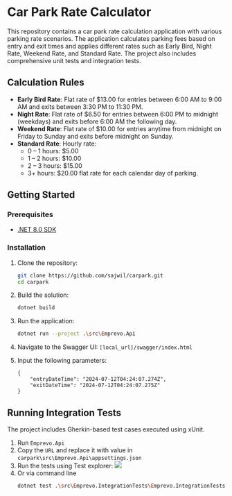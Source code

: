 # Car Park Rate Calculator

This repository contains a car park rate calculation application with various parking rate scenarios. The application calculates parking fees based on entry and exit times and applies different rates such as Early Bird, Night Rate, Weekend Rate, and Standard Rate. The project also includes comprehensive unit tests and integration tests.

## Calculation Rules

- **Early Bird Rate**: Flat rate of $13.00 for entries between 6:00 AM to 9:00 AM and exits between 3:30 PM to 11:30 PM.
- **Night Rate**: Flat rate of $6.50 for entries between 6:00 PM to midnight (weekdays) and exits before 6:00 AM the following day.
- **Weekend Rate**: Flat rate of $10.00 for entries anytime from midnight on Friday to Sunday and exits before midnight on Sunday.
- **Standard Rate**: Hourly rate:
  - 0 – 1 hours: $5.00
  - 1 – 2 hours: $10.00
  - 2 – 3 hours: $15.00
  - 3+ hours: $20.00 flat rate for each calendar day of parking.

## Getting Started

### Prerequisites

- [.NET 8.0 SDK](https://dotnet.microsoft.com/en-us/download/dotnet/8.0)

### Installation

1. Clone the repository:
    ```bash
    git clone https://github.com/sajwil/carpark.git
    cd carpark
    ```

2. Build the solution:
    ```bash
    dotnet build
    ```

3. Run the application:
    ```bash
    dotnet run --project .\src\Emprevo.Api
    ```
4. Navigate to the Swagger UI:
``` [local_url]/swagger/index.html ```

5. Input the following parameters:
    ``` 
    {
        "entryDateTime": "2024-07-12T04:24:07.274Z",
        "exitDateTime": "2024-07-12T04:24:07.275Z"
    }
    ```

## Running Integration Tests

The project includes Gherkin-based test cases executed using xUnit.

1. Run `Emprevo.Api`
2. Copy the `URL` and replace it with value in `carpark\src\Emprevo.Api\appsettings.json`    
3. Run the tests using Test explorer:
    <img src="docs/Test_Explorer.png"/>
4. Or via command line
    ```bash
    dotnet test .\src\Emprevo.IntegrationTests\Emprevo.IntegrationTests.csproj
    ```